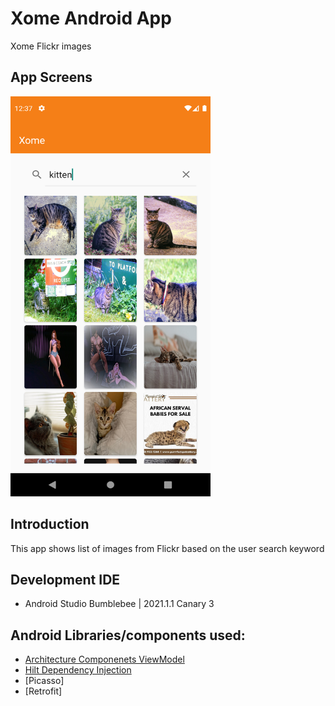 # Xome Android App

Xome Flickr images

## App Screens
<img src="screenshots/screenshot_01.png" width="320" height="640">

## Introduction
This app shows list of images from Flickr based on the user search keyword

## Development IDE
- Android Studio Bumblebee | 2021.1.1 Canary 3

## Android Libraries/components used:
- [Architecture Componenets ViewModel](https://developer.android.com/topic/libraries/architecture/viewmodel)
- [Hilt Dependency Injection](https://developer.android.com/training/dependency-injection/hilt-android)
- [Picasso]
- [Retrofit]